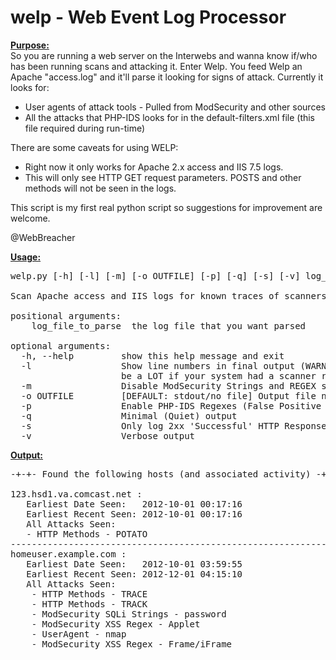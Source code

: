 welp - Web Event Log Processor
====

<u><b>Purpose:</b></u> <br>
So you are running a web server on the Interwebs and wanna know if/who has been running scans and attacking it. Enter Welp. You feed Welp an Apache "access.log" and it'll parse it looking for signs of attack. Currently it looks for:
<br>
   - User agents of attack tools - Pulled from ModSecurity and other sources<br>
   - All the attacks that PHP-IDS looks for in the default-filters.xml file (this file required during run-time)</ul>

There are some caveats for using WELP:<br>
   - Right now it only works for Apache 2.x access and IIS 7.5 logs.<br>
   - This will only see HTTP GET request parameters. POSTS and other methods will not be seen in the logs.<br>

This script is my first real python script so suggestions for improvement are welcome.<br>

@WebBreacher

<u><b>Usage:</b></u><br>
<pre>
welp.py [-h] [-l] [-m] [-o OUTFILE] [-p] [-q] [-s] [-v] log_file_to_parse

Scan Apache access and IIS logs for known traces of scanners and attack

positional arguments:
    log_file_to_parse  the log file that you want parsed

optional arguments:
  -h, --help         show this help message and exit
  -l                 Show line numbers in final output (WARNING: There could
                     be a LOT if your system had a scanner run against it.) [DEFAULT: off]
  -m                 Disable ModSecurity Strings and REGEX searches [DEFAULT: on]
  -o OUTFILE         [DEFAULT: stdout/no file] Output file name
  -p                 Enable PHP-IDS Regexes (False Positive prone) [DEFAULT: off]
  -q                 Minimal (Quiet) output
  -s                 Only log 2xx 'Successful' HTTP Response Codes [DEFAULT: off]
  -v                 Verbose output</pre>

<u><b>Output:</b></u>
<pre>
-+-+- Found the following hosts (and associated activity) -+-+-

123.hsd1.va.comcast.net :
   Earliest Date Seen:   2012-10-01 00:17:16
   Earliest Recent Seen: 2012-10-01 00:17:16
   All Attacks Seen:
   - HTTP Methods - POTATO
---------------------------------------------------------------
homeuser.example.com :
   Earliest Date Seen:   2012-10-01 03:59:55
   Earliest Recent Seen: 2012-12-01 04:15:10
   All Attacks Seen:
	- HTTP Methods - TRACE
	- HTTP Methods - TRACK
	- ModSecurity SQLi Strings - password
	- ModSecurity XSS Regex - Applet
	- UserAgent - nmap
	- ModSecurity XSS Regex - Frame/iFrame

</pre>